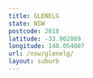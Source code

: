 ```yaml
---
title: GLENELG
state: NSW
postcode: 2810
latitude: -33.902869
longitude: 148.054607
url: /nsw/glenelg/
layout: suburb
---
```

